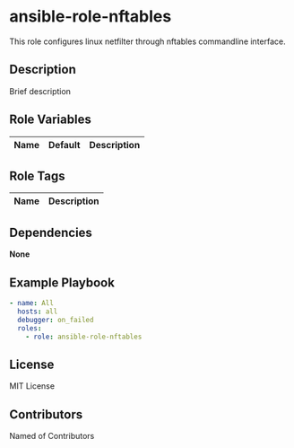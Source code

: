 # ansible-role-nftables

This role configures linux netfilter through nftables commandline interface.

## Description

Brief description

## Role Variables


| Name | Default | Description |
| :--- | :-----: | ----------- |

## Role Tags

| Name | Description |
| ---- | ----------- |

## Dependencies

**None**

## Example Playbook


```yaml
- name: All
  hosts: all
  debugger: on_failed
  roles:
    - role: ansible-role-nftables
```

## License

MIT License

## Contributors

Named of Contributors
